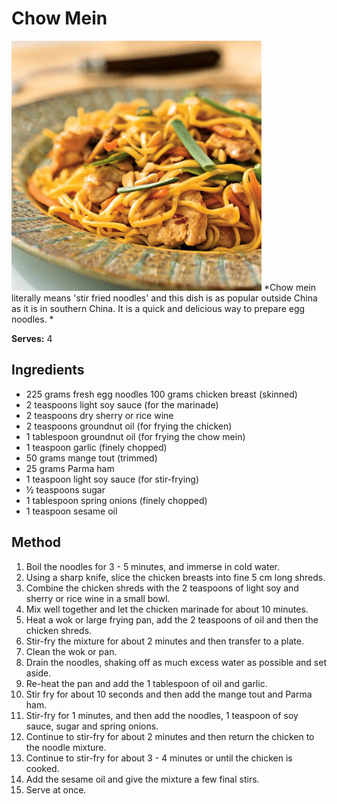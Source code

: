 # Chow Mein

![Name](resources/chow-mein.jpg)
*Chow mein literally means 'stir fried noodles' and this dish is as popular outside China as it is in southern China. It is a quick and delicious way to prepare egg noodles. *

**Serves:** 4

## Ingredients
- 225 grams fresh egg noodles
100 grams chicken breast (skinned)
- 2 teaspoons light soy sauce (for the marinade)
- 2 teaspoons dry sherry or rice wine
- 2 teaspoons groundnut oil (for frying the chicken)
- 1 tablespoon groundnut oil (for frying the chow mein)
- 1 teaspoon garlic (finely chopped)
- 50 grams mange tout (trimmed)
- 25 grams Parma ham
- 1 teaspoon light soy sauce (for stir-frying)
- ½ teaspoons sugar
- 1 tablespoon spring onions (finely chopped)
- 1 teaspoon sesame oil

## Method
1. Boil the noodles for 3 - 5 minutes, and immerse in cold water.
1. Using a sharp knife, slice the chicken breasts into fine 5 cm long shreds.
1. Combine the chicken shreds with the 2 teaspoons of light soy and sherry or rice wine in a small bowl.
1. Mix well together and let the chicken marinade for about 10 minutes.
1. Heat a wok or large frying pan, add the 2 teaspoons of oil and then the chicken shreds.
1. Stir-fry the mixture for about 2 minutes and then transfer to a plate.
1. Clean the wok or pan.
1. Drain the noodles, shaking off as much excess water as possible and set aside.
1. Re-heat the pan and add the 1 tablespoon of oil and garlic.
1. Stir fry for about 10 seconds and then add the mange tout and Parma ham.
1. Stir-fry for 1 minutes, and then add the noodles, 1 teaspoon of soy sauce, sugar and spring onions.
1. Continue to stir-fry for about 2 minutes and then return the chicken to the noodle mixture.
1. Continue to stir-fry for about 3 - 4 minutes or until the chicken is cooked.
1. Add the sesame oil and give the mixture a few final stirs.
1. Serve at once.